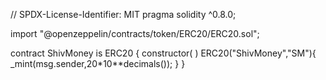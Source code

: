 // SPDX-License-Identifier: MIT
pragma solidity  ^0.8.0;

import "@openzeppelin/contracts/token/ERC20/ERC20.sol";

contract ShivMoney is ERC20 {
    constructor( ) ERC20("ShivMoney","SM"){
        _mint(msg.sender,20*10**decimals());
    }
} 
